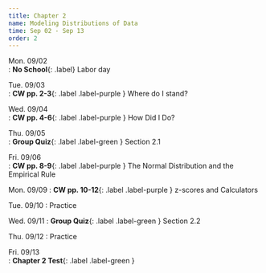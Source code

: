 ```yaml
---
title: Chapter 2
name: Modeling Distributions of Data
time: Sep 02 - Sep 13
order: 2
---
```



Mon. 09/02	
: **No School**{: .label} Labor day

Tue. 09/03	
: **CW pp. 2-3**{: .label .label-purple } Where do I stand?

Wed. 09/04	
: **CW pp. 4-6**{: .label .label-purple } How Did I Do?

Thu. 09/05	
: **Group Quiz**{: .label .label-green } Section 2.1

Fri. 09/06	
: **CW pp. 8-9**{: .label .label-purple } The Normal Distribution and the Empirical Rule
	
	
Mon. 09/09
: **CW pp. 10-12**{: .label .label-purple } z-scores and Calculators

Tue. 09/10
: Practice

Wed. 09/11
: **Group Quiz**{: .label .label-green } Section 2.2

Thu. 09/12
: Practice

Fri. 09/13	
: **Chapter 2 Test**{: .label .label-green }
	